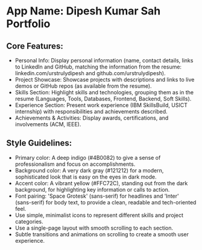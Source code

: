 # **App Name**: Dipesh Kumar Sah Portfolio

## Core Features:

- Personal Info: Display personal information (name, contact details, links to LinkedIn and GitHub, matching the information from the resume: linkedin.com/urstrulydipesh and github.com/urstrulydipesh).
- Project Showcase: Showcase projects with descriptions and links to live demos or GitHub repos (as available from the resume).
- Skills Section: Highlight skills and technologies, grouping them as in the resume (Languages, Tools, Databases, Frontend, Backend, Soft Skills).
- Experience Section: Present work experience (IBM SkillsBuild, USICT internship) with responsibilities and achievements described.
- Achievements & Activities: Display awards, certifications, and involvements (ACM, IEEE).

## Style Guidelines:

- Primary color: A deep indigo (#4B0082) to give a sense of professionalism and focus on accomplishments. 
- Background color: A very dark gray (#121212) for a modern, sophisticated look that is easy on the eyes in dark mode.
- Accent color: A vibrant yellow (#FFC72C), standing out from the dark background, for highlighting key information or calls to action.
- Font pairing: 'Space Grotesk' (sans-serif) for headlines and 'Inter' (sans-serif) for body text, to provide a clean, readable and tech-oriented feel.
- Use simple, minimalist icons to represent different skills and project categories.
- Use a single-page layout with smooth scrolling to each section.
- Subtle transitions and animations on scrolling to create a smooth user experience.